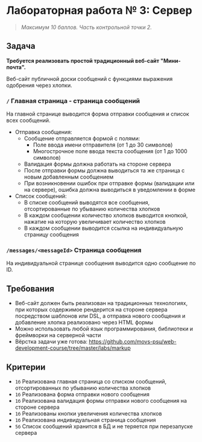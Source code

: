 # Лабораторная работа № 3: Сервер

> _Максимум 10 баллов. Часть контрольной точки 2._

## Задача

**Требуется реализовать простой традиционный веб-сайт "Мини-почта".**

Веб-сайт публичной доски сообщений с функциями выражения одобрения через хлопки.

### `/` Главная страница - страница сообщений

На главной странице выводится форма отправки сообщения и список всех сообщений.

- Отправка сообщения:
  - Сообщение отправляется формой с полями:
    - Поле ввода имени отправителя (от 1 до 30 символов)
    - Многострочное поле ввода текста сообщения (от 1 до 1000 символов)
  - Валидация формы должна работать на стороне сервера
  - После отправки формы должна выводиться та же страница с новым добавленным сообщением
  - При возникновении ошибок при отправке формы (валидации или на сервере), ошибка должна выводиться в уведомлении в форме
- Список сообщений:
  - В списке сообщений выводятся все сообщения, отсортированные по убыванию количества хлопков
  - В каждом сообщении количество хлопков выводится кнопкой, нажатие на которую увеличивает количество хлопков
  - В каждом сообщении выводится ссылка на индивидуальную страницу сообщения

### `/messages/<messageId>` Страница сообщения

На индивидуальной странице сообщения выводится одно сообщение по ID. 

## Требования

- Веб-сайт должен быть реализован на традиционных технологиях, при которых содержимое рендерится на стороне сервера посредством шаблонов или DSL, а отправка нового сообщения и добавление хлопка реализовано через HTML формы
- Можно использовать любой язык программирования, библиотеки и фреймворки на серверной части
- Вёрстка задачи уже готова: <https://github.com/movs-psu/web-development-course/tree/master/labs/markup>

## Критерии

- `1б` Реализована главная страница со списком сообщений, отсортированных по убыванию количества хлопков
- `1б` Реализована форма отправки нового сообщения
- `1б` Реализована валидация формы отправки нового сообщения на стороне сервера
- `1б` Реализованы кнопки увеличения количества хлопков
- `1б` Реализована индивидуальная страница сообщения 
- `5б` Список сообщений хранится в БД и не теряется при перезапуске сервера
